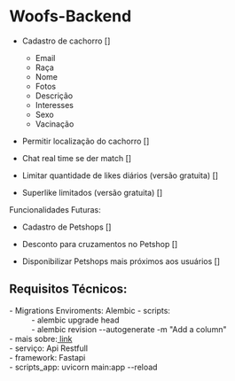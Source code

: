 # Woofs-Backend

- Cadastro de cachorro []
    - Email
    - Raça
    - Nome
    - Fotos
    - Descrição
    - Interesses
    - Sexo
    - Vacinação

- Permitir localização do cachorro []
    
- Chat real time se der match []

- Limitar quantidade de likes diários (versão gratuita) []

- Superlike limitados (versão gratuita) []



Funcionalidades Futuras:

- Cadastro de Petshops []

- Desconto para cruzamentos no Petshop []

- Disponibilizar Petshops mais próximos aos usuários []



<h2>Requisitos Técnicos: </h2>
<dl> 
    <dt> - Migrations Enviroments: Alembic - scripts: </dt>
        <dd> - alembic upgrade head <dd>
        <dd>  - alembic revision --autogenerate -m "Add a column" <dd>
    <dt> - mais sobre:<a href="https://alembic.sqlalchemy.org/en/latest/tutorial.html"> link<a> </dt
    <dt> - serviço: Api Restfull </dt>
    <dt> - framework: Fastapi </dt>
    <dt> - scripts_app: uvicorn main:app --reload </dt>
 </dl>   
    
